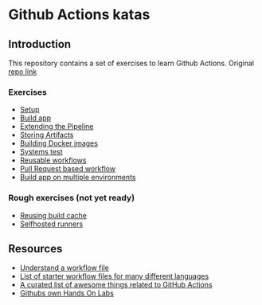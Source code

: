 # Github Actions katas

## Introduction

This repository contains a set of exercises to learn Github Actions.
Original [repo link](https://github.com/eficode-academy/github-actions-katas)

### Exercises

* [Setup](./labs/setup.md)
* [Build app](./labs/build-app.md)
* [Extending the Pipeline](./labs/extend-pipeline.md)
* [Storing Artifacts](./labs/storing-artifacts.md)
* [Building Docker images](./labs/docker-image.md)
* [Systems test](./labs/systems-test.md)
* [Reusable workflows](./labs/reusable.md)
* [Pull Request based workflow](./labs/pr-workflow.md)
* [Build app on multiple environments](./labs/matrix-builds.md)

### Rough exercises (not yet ready)
* [Reusing build cache ](./labs/build-cache.md)
* [Selfhosted runners](./labs/selfhosted-runner.md)


## Resources

* [Understand a workflow file](https://docs.github.com/en/actions/learn-github-actions/introduction-to-github-actions#understanding-the-workflow-file)
* [List of starter workflow files for many different languages](https://github.com/actions/starter-workflows/tree/main/ci)
* [A curated list of awesome things related to GitHub Actions](https://github.com/sdras/awesome-actions)
* [Githubs own Hands On Labs](https://github.com/ps-actions-sandbox/ActionsFundamentals)
